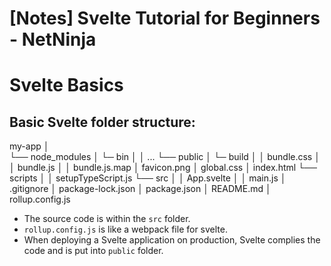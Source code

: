 # [Notes] Svelte Tutorial for Beginners - NetNinja

# Svelte Basics

## Basic Svelte folder structure:

my-app
│  
└── node_modules
│ └─ bin
│ │ ...
└── public
│ └─ build
│ │ bundle.css
│ │ bundle.js
│ │ bundle.js.map
│ favicon.png
│ global.css
│ index.html
└── scripts
│ │ setupTypeScript.js
└── src
│ │ App.svelte
│ │ main.js
│ .gitignore
│ package-lock.json
│ package.json
│ README.md
│ rollup.config.js

- The source code is within the `src` folder.
- `rollup.config.js` is like a webpack file for svelte.
- When deploying a Svelte application on production, Svelte complies the code and is put into `public` folder.
